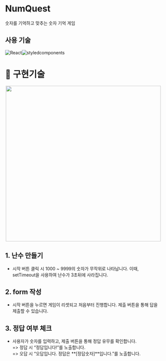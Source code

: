 # NumQuest
숫자를 기억하고 맞추는 숫자 기억 게임

## 사용 기술
<div style="display:flex">
  <img alt="React" src="https://img.shields.io/badge/React-61DAFB.svg?&style=for-the-badge&logo=React&logoColor=black"/>
  <img alt="styledcomponents" src="https://img.shields.io/badge/styledcomponents-DB7093.svg?&style=for-the-badge&logo=styledcomponents&logoColor=black"/>
</div>

# 📌 구현기술
<div style="display:flex;justify-content:center">
  <img src="https://velog.velcdn.com/images/hg024246/post/024b883b-e148-4a0d-bb3f-25afc7457829/image.png" width="500" />
</div>

## 1. 난수 만들기
- 시작 버튼 클릭 시 1000 ~ 9999의 숫자가 무작위로 나타납니다. 이때, setTimeout을 사용하여 난수가 3초뒤에 사라집니다. 
## 2. form 작성
- 시작 버튼을 누르면 게임이 리셋되고 처음부터 진행합니다.
  제출 버튼을 통해 답을 제출할 수 있습니다.
## 3. 정답 여부 체크
- 사용자가 숫자를 입력하고, 제출 버튼을 통해 정답 유무를 확인합니다.
   <br/>=> 정답 시 “정답입니다!”를 노출합니다.
   <br/>=> 오답 시 “오답입니다. 정답은 **[정답숫자]**입니다.”를 노출합니다.
